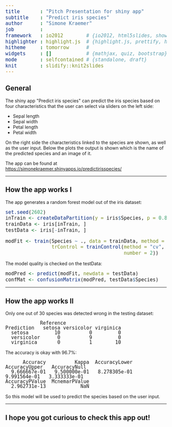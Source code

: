 ```yaml
---
title       : "Pitch Presentation for shiny app"
subtitle    : "Predict iris species"
author      : "Simone Kraemer"
job         : 
framework   : io2012        # {io2012, html5slides, shower, dzslides, ...}
highlighter : highlight.js  # {highlight.js, prettify, highlight}
hitheme     : tomorrow      # 
widgets     : []            # {mathjax, quiz, bootstrap}
mode        : selfcontained # {standalone, draft}
knit        : slidify::knit2slides
---
```


<style type="text/css">
code
{ /* Code block */
    font-size: 15px;
    line-height: 1.0;
}
pre { /* Code block - determines code spacing between lines */
    font-size: 15px;
    line-height: 1.0;
}
</style>




## General
The shiny app "Predict iris species" can predict the iris species based on four
characteristics that the user can select via sliders on the left side:
- Sepal length
- Sepal width
- Petal length
- Petal width

On the right side the characteristics linked to the species are shown, as well as
the user input. Below the plots the output is shown which is the name of the 
predicted species and an image of it.

The app can be found at https://simonekraemer.shinyapps.io/predictirisspecies/

---

## How the app works I

The app generates a random forest model out of the iris dataset:

```r
set.seed(2602)
inTrain <- createDataPartition(y = iris$Species, p = 0.8, list = FALSE)
trainData <- iris[inTrain, ]
testData <- iris[-inTrain, ]

modFit <- train(Species ~ ., data = trainData, method = 'rf',
                trControl = trainControl(method = "cv",
                                         number = 2))
```

The model quality is checked on the testData:

```r
modPred <- predict(modFit, newdata = testData)
confMat <- confusionMatrix(modPred, testData$Species)
```

---

## How the app works II

Only one out of 30 species was detected wrong in the testing dataset:

```
            Reference
Prediction   setosa versicolor virginica
  setosa         10          0         0
  versicolor      0          9         0
  virginica       0          1        10
```

The accuracy is okay with 96.7%:

```
      Accuracy          Kappa  AccuracyLower  AccuracyUpper   AccuracyNull 
  9.666667e-01   9.500000e-01   8.278305e-01   9.991564e-01   3.333333e-01 
AccuracyPValue  McnemarPValue 
  2.962731e-13            NaN 
```

So this model will be used to predict the species based on the user input.

---

## I hope you got curious to check this app out!

